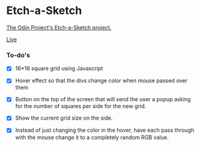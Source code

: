 # Etch-a-Sketch

[The Odin Project's Etch-a-Sketch project.](https://www.theodinproject.com/lessons/foundations-etch-a-sketch)

[Live](https://shonebinu.github.io/Etch-a-Sketch/)


### To-do's

- [x] 16*16 square grid using Javascript
- [x] Hover effect so that the divs change color when mouse passed over them
- [x] Button on the top of the screen that will send the user a popup asking for the number of squares per side for the new grid.
- [x] Show the current grid size on the side.
- [x] Instead of just changing the color in the hover, have each pass through with the mouse change it to a completely random RGB value.



